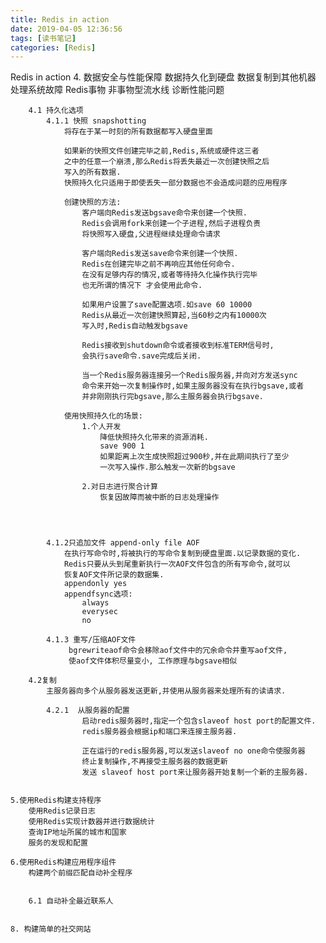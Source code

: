 ```yaml
---
title: Redis in action
date: 2019-04-05 12:36:56
tags: [读书笔记]
categories: [Redis]
---
```

Redis in action
    4. 数据安全与性能保障
        数据持久化到硬盘
        数据复制到其他机器
        处理系统故障
        Redis事物
        非事物型流水线
        诊断性能问题

        4.1 持久化选项
            4.1.1 快照 snapshotting
                将存在于某一时刻的所有数据都写入硬盘里面

                如果新的快照文件创建完毕之前,Redis,系统或硬件这三者
                之中的任意一个崩溃,那么Redis将丢失最近一次创建快照之后
                写入的所有数据.
                快照持久化只适用于即使丢失一部分数据也不会造成问题的应用程序

                创建快照的方法:
                    客户端向Redis发送bgsave命令来创建一个快照.
                    Redis会调用fork来创建一个子进程,然后子进程负责
                    将快照写入硬盘,父进程继续处理命令请求

                    客户端向Redis发送save命令来创建一个快照.
                    Redis在创建完毕之前不再响应其他任何命令.
                    在没有足够内存的情况,或者等待持久化操作执行完毕
                    也无所谓的情况下 才会使用此命令.

                    如果用户设置了save配置选项.如save 60 10000
                    Redis从最近一次创建快照算起,当60秒之内有10000次
                    写入时,Redis自动触发bgsave

                    Redis接收到shutdown命令或者接收到标准TERM信号时,
                    会执行save命令.save完成后关闭.

                    当一个Redis服务器连接另一个Redis服务器,并向对方发送sync
                    命令来开始一次复制操作时,如果主服务器没有在执行bgsave,或者
                    并非刚刚执行完bgsave,那么主服务器会执行bgsave.

                使用快照持久化的场景:
                    1.个人开发
                        降低快照持久化带来的资源消耗.
                        save 900 1
                        如果距离上次生成快照超过900秒,并在此期间执行了至少
                        一次写入操作.那么触发一次新的bgsave

                    2.对日志进行聚合计算
                        恢复因故障而被中断的日志处理操作




            4.1.2只追加文件 append-only file AOF
                在执行写命令时,将被执行的写命令复制到硬盘里面.以记录数据的变化.
                Redis只要从头到尾重新执行一次AOF文件包含的所有写命令,就可以
                恢复AOF文件所记录的数据集.
                appendonly yes
                appendfsync选项:
                    always
                    everysec
                    no

            4.1.3 重写/压缩AOF文件
                 bgrewriteaof命令会移除aof文件中的冗余命令并重写aof文件,
                 使aof文件体积尽量变小, 工作原理与bgsave相似

        4.2复制
            主服务器向多个从服务器发送更新,并使用从服务器来处理所有的读请求.

            4.2.1  从服务器的配置
                    启动redis服务器时,指定一个包含slaveof host port的配置文件.
                    redis服务器会根据ip和端口来连接主服务器.

                    正在运行的redis服务器,可以发送slaveof no one命令使服务器
                    终止复制操作,不再接受主服务器的数据更新
                    发送 slaveof host port来让服务器开始复制一个新的主服务器.


    5.使用Redis构建支持程序
        使用Redis记录日志
        使用Redis实现计数器并进行数据统计
        查询IP地址所属的城市和国家
        服务的发现和配置

    6.使用Redis构建应用程序组件
        构建两个前缀匹配自动补全程序


        6.1 自动补全最近联系人


    8. 构建简单的社交网站




